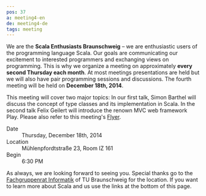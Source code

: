 ```yaml
---
pos: 37
a: meeting4-en
de: meeting4-de
tags: meeting
---
```


We are the **Scala Enthusiasts Braunschweig** – we are enthusiastic users of the programming language Scala.
Our goals are communicating our excitement to interested programmers and exchanging views on programming.
This is why we organize a meeting on approximately **every second Thursday each month**.
At most meetings presentations are held but we will also have pair programming sessions and discussions.
The fourth meeting will be held on **December 18th, 2014**.

This meeting will cover two major topics: In our first talk, Simon Barthel will discuss the concept of type classes and its implementation in Scala.
In the second talk Felix Geilert will introduce the renown MVC web framework Play.
Please also refer to this meeting's [Flyer](http://scala-bs.de/meetings/Scala-Enthusiasts-Braunschweig-Meeting-2014-12-18).


<dl>
    <dt>Date</dt><dd>Thursday, December 18th, 2014</dd>
    <dt>Location</dt><dd>Mühlenpfordtstraße 23, Room IZ 161</dd>
    <dt>Begin</dt><dd>6:30 PM</dd>
</dl>

As always, we are looking forward to seeing you.
Special thanks go to the [Fachgruppenrat Informatik](http://fginfo.cs.tu-bs.de) of TU Braunschweig for the location.
If you want to learn more about Scala and us use the links at the bottom of this page.